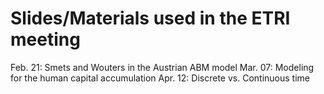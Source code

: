 # Slides/Materials used in the ETRI meeting

Feb. 21: Smets and Wouters in the Austrian ABM model
Mar. 07: Modeling for the human capital accumulation
Apr. 12: Discrete vs. Continuous time
